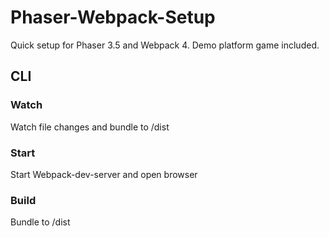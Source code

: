 # Phaser-Webpack-Setup
Quick setup for Phaser 3.5 and Webpack 4. Demo platform game included.

## CLI

### Watch
Watch file changes and bundle to /dist

### Start
Start Webpack-dev-server and open browser

### Build
Bundle to /dist
